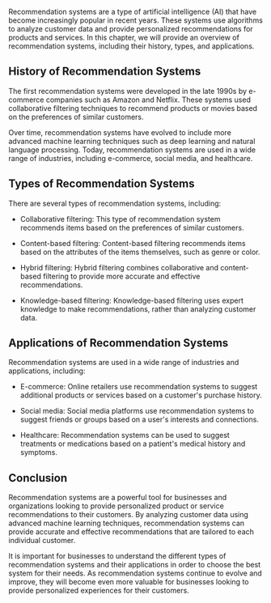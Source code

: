 
Recommendation systems are a type of artificial intelligence (AI) that have become increasingly popular in recent years. These systems use algorithms to analyze customer data and provide personalized recommendations for products and services. In this chapter, we will provide an overview of recommendation systems, including their history, types, and applications.

History of Recommendation Systems
---------------------------------

The first recommendation systems were developed in the late 1990s by e-commerce companies such as Amazon and Netflix. These systems used collaborative filtering techniques to recommend products or movies based on the preferences of similar customers.

Over time, recommendation systems have evolved to include more advanced machine learning techniques such as deep learning and natural language processing. Today, recommendation systems are used in a wide range of industries, including e-commerce, social media, and healthcare.

Types of Recommendation Systems
-------------------------------

There are several types of recommendation systems, including:

* Collaborative filtering: This type of recommendation system recommends items based on the preferences of similar customers.

* Content-based filtering: Content-based filtering recommends items based on the attributes of the items themselves, such as genre or color.

* Hybrid filtering: Hybrid filtering combines collaborative and content-based filtering to provide more accurate and effective recommendations.

* Knowledge-based filtering: Knowledge-based filtering uses expert knowledge to make recommendations, rather than analyzing customer data.

Applications of Recommendation Systems
--------------------------------------

Recommendation systems are used in a wide range of industries and applications, including:

* E-commerce: Online retailers use recommendation systems to suggest additional products or services based on a customer's purchase history.

* Social media: Social media platforms use recommendation systems to suggest friends or groups based on a user's interests and connections.

* Healthcare: Recommendation systems can be used to suggest treatments or medications based on a patient's medical history and symptoms.

Conclusion
----------

Recommendation systems are a powerful tool for businesses and organizations looking to provide personalized product or service recommendations to their customers. By analyzing customer data using advanced machine learning techniques, recommendation systems can provide accurate and effective recommendations that are tailored to each individual customer.

It is important for businesses to understand the different types of recommendation systems and their applications in order to choose the best system for their needs. As recommendation systems continue to evolve and improve, they will become even more valuable for businesses looking to provide personalized experiences for their customers.
